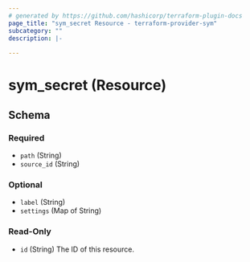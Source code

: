 ```yaml
---
# generated by https://github.com/hashicorp/terraform-plugin-docs
page_title: "sym_secret Resource - terraform-provider-sym"
subcategory: ""
description: |-
  
---
```


# sym_secret (Resource)





<!-- schema generated by tfplugindocs -->
## Schema

### Required

- `path` (String)
- `source_id` (String)

### Optional

- `label` (String)
- `settings` (Map of String)

### Read-Only

- `id` (String) The ID of this resource.


